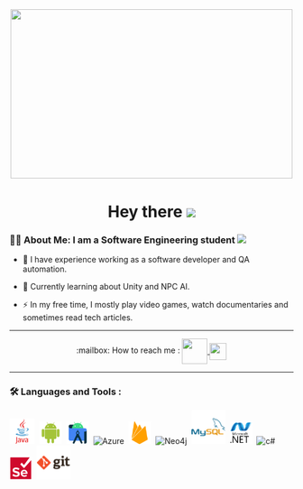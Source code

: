 

<div align="center">
  <img src="https://media.giphy.com/media/dWesBcTLavkZuG35MI/giphy.gif" width="500" height="300"/>
</div>

<h1 align="center">
  Hey there
  <img src="https://media.giphy.com/media/hvRJCLFzcasrR4ia7z/giphy.gif" width="30px"/>
</h1>





### 👨‍💻 About Me: I am a Software Engineering student <img src="https://media.giphy.com/media/WUlplcMpOCEmTGBtBW/giphy.gif" width="100">

- :telescope: I have experience working as a software developer and QA automation.

- :seedling: Currently learning about Unity and NPC AI.

- :zap: In my free time, I mostly play video games, watch documentaries and sometimes read tech articles.

------


<div align="center">
   :mailbox: How to reach me : 
  <a href=https://www.linkedin.com/in/ramy-gildenberg-a98406114/>
    <img src="https://cdn2.iconfinder.com/data/icons/popular-social-media-flat/48/Popular_Social_Media-22-512.png" width="45" height="45" align="center">
  </a>  
      
  <a href=mailto:ramy.gildenberg@gmail.com>
    <img src="https://upload.wikimedia.org/wikipedia/commons/4/4e/Gmail_Icon.png" width="30" height="30" align="center">
  </a>   
 </div>




---
<div text-align:center>
  
### :hammer_and_wrench: Languages and Tools :<div>
  <!--<img src="https://github.com/devicons/devicon/blob/master/icons/azure/azure-original.svg"  title="Azure" alt="Azure" width="38" height="38"/>&nbsp;-->
  <img src="https://github.com/devicons/devicon/blob/master/icons/java/java-original-wordmark.svg" title="Java" alt="Java" width="45" height="45"/>&nbsp;
  <img src="https://github.com/devicons/devicon/blob/master/icons/android/android-original.svg" title="Android" alt="Android" width="40" height="40"/>&nbsp;
  <img src="https://github.com/devicons/devicon/blob/master/icons/androidstudio/androidstudio-original.svg" title="AndroidStudio" alt="AndroidStudio" width="40" height="40"/>&nbsp;
  <img src="https://upload.wikimedia.org/wikipedia/commons/thumb/a/a8/Microsoft_Azure_Logo.svg/2560px-Microsoft_Azure_Logo.svg.png"  title="Azure Devops" alt="Azure" width="100" height="40"/>&nbsp;
  <img src="https://github.com/devicons/devicon/blob/master/icons/firebase/firebase-plain.svg" title="Firebase" alt="Firebase" width="40" height="40"/>&nbsp;
  <img src="https://upload.wikimedia.org/wikipedia/commons/e/e5/Neo4j-logo_color.png" title="Neo4j"  alt="Neo4j" width="" height="35"/>&nbsp;
  <img src="https://github.com/devicons/devicon/blob/master/icons/mysql/mysql-original-wordmark.svg" title="MySQL"  alt="MySQL" width="60" height="60"/>&nbsp;
  <img src="https://github.com/devicons/devicon/blob/master/icons/dot-net/dot-net-original-wordmark.svg" title="DotNet" alt="DotNet" width="40" height="40"/>&nbsp;
  <img src="https://cdn.cdnlogo.com/logos/c/27/c.svg" title="c#" alt="c#" width="40" height="40"/>&nbsp;
  <img src="https://github.com/devicons/devicon/blob/master/icons/selenium/selenium-original.svg" title="Selenium" alt="Selenium" width="40" height="40"/>&nbsp;
  <img src="https://github.com/devicons/devicon/blob/master/icons/git/git-original-wordmark.svg" title="Git" alt="Git" width="60" height="60"/>
  
</div>


